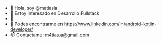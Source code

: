 - 👋 Hola, soy @matiasla
- 👀 Estoy interesado en Desarrollo Fullstack
- 🌱 
- 💞️ Podes encontrarme en https://www.linkedin.com/in/android-kotlin-developer/
- 📫 Contactame: m4tias.a@gmail.com
